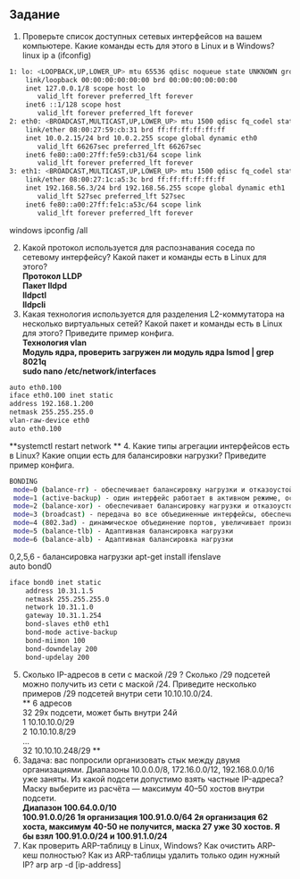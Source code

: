 ## Задание

1. Проверьте список доступных сетевых интерфейсов на вашем компьютере. Какие команды есть для этого в Linux и в Windows?
 linux ip a (ifconfig)
````bash
1: lo: <LOOPBACK,UP,LOWER_UP> mtu 65536 qdisc noqueue state UNKNOWN group default qlen 1000
    link/loopback 00:00:00:00:00:00 brd 00:00:00:00:00:00
    inet 127.0.0.1/8 scope host lo
       valid_lft forever preferred_lft forever
    inet6 ::1/128 scope host 
       valid_lft forever preferred_lft forever
2: eth0: <BROADCAST,MULTICAST,UP,LOWER_UP> mtu 1500 qdisc fq_codel state UP group default qlen 1000
    link/ether 08:00:27:59:cb:31 brd ff:ff:ff:ff:ff:ff
    inet 10.0.2.15/24 brd 10.0.2.255 scope global dynamic eth0
       valid_lft 66267sec preferred_lft 66267sec
    inet6 fe80::a00:27ff:fe59:cb31/64 scope link 
       valid_lft forever preferred_lft forever
3: eth1: <BROADCAST,MULTICAST,UP,LOWER_UP> mtu 1500 qdisc fq_codel state UP group default qlen 1000
    link/ether 08:00:27:1c:a5:3c brd ff:ff:ff:ff:ff:ff
    inet 192.168.56.3/24 brd 192.168.56.255 scope global dynamic eth1
       valid_lft 527sec preferred_lft 527sec
    inet6 fe80::a00:27ff:fe1c:a53c/64 scope link 
       valid_lft forever preferred_lft forever
````
windows ipconfig /all

2. Какой протокол используется для распознавания соседа по сетевому интерфейсу? Какой пакет и команды есть в Linux для этого?  
**Протокол LLDP  
Пакет lldpd  
lldpctl  
lldpcli** 
3. Какая технология используется для разделения L2-коммутатора на несколько виртуальных сетей? Какой пакет и команды есть в Linux для этого? Приведите пример конфига.  
**Технология vlan  
Модуль ядра, проверить загружен ли модуль ядра lsmod | grep 8021q  
sudo nano /etc/network/interfaces**
````bash
auto eth0.100
iface eth0.100 inet static
address 192.168.1.200
netmask 255.255.255.0
vlan-raw-device eth0
auto eth0.100
````
**systemctl restart network  **
4. Какие типы агрегации интерфейсов есть в Linux? Какие опции есть для балансировки нагрузки? Приведите пример конфига.  
````bash
BONDING  
 mode=0 (balance-rr) - обеспечивает балансировку нагрузки и отказоустойчивость.
 mode=1 (active-backup) - один интерфейс работает в активном режиме, остальные в ожидающем.
 mode=2 (balance-xor) - обеспечивает балансировку нагрузки и отказоустойчивость. ((MAC-адрес источника) XOR (MAC-адрес получателя)) % число интерфейсов
 mode=3 (broadcast) - передача во все объединенные интерфейсы, обеспечивая отказоустойчивость.
 mode=4 (802.3ad) - динамическое объединение портов, увеличивает производительность.
 mode=5 (balance-tlb) - Адаптивная балансировка нагрузки
 mode=6 (balance-alb) - Адаптивная балансировка нагрузки
 ````
0,2,5,6 - балансировка нагрузки
apt-get install ifenslave  
auto bond0
````bash
iface bond0 inet static
    address 10.31.1.5
    netmask 255.255.255.0
    network 10.31.1.0
    gateway 10.31.1.254
    bond-slaves eth0 eth1
    bond-mode active-backup
    bond-miimon 100
    bond-downdelay 200
    bond-updelay 200
````
5. Сколько IP-адресов в сети с маской /29 ? Сколько /29 подсетей можно получить из сети с маской /24. Приведите несколько примеров /29 подсетей внутри сети 10.10.10.0/24.  
** 6 адресов  
32 29х подсети, может быть внутри 24й  
   1 10.10.10.0/29  
   2 10.10.10.8/29  
   ...  
   32 10.10.10.248/29
**
6. Задача: вас попросили организовать стык между двумя организациями. Диапазоны 10.0.0.0/8, 172.16.0.0/12, 192.168.0.0/16 уже заняты. Из какой подсети допустимо взять частные IP-адреса? Маску выберите из расчёта — максимум 40–50 хостов внутри подсети.  
**Диапазон 100.64.0.0/10  
100.91.0.0/26  1я организация
100.91.0.0/64  2я организация
62 хоста, максимум 40-50 не получится, маска 27 уже 30 хостов.
Я бы взял 100.91.0.0/24 и 100.91.1.0/24** 
7. Как проверить ARP-таблицу в Linux, Windows? Как очистить ARP-кеш полностью? Как из ARP-таблицы удалить только один нужный IP?
arp
arp -d [ip-address]